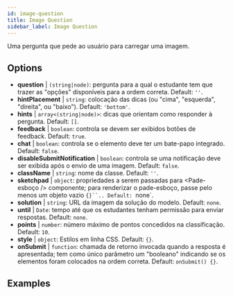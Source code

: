 ```yaml
---
id: image-question 
title: Image Question
sidebar_label: Image Question
---
```


Uma pergunta que pede ao usuário para carregar uma imagem.

## Options

* __question__ | `(string|node)`: pergunta para a qual o estudante tem que trazer as "opções" disponíveis para a ordem correta. Default: `''`.
* __hintPlacement__ | `string`: colocação das dicas (ou "cima", "esquerda", "direita", ou "baixo"). Default: `'bottom'`.
* __hints__ | `array<(string|node)>`: dicas que orientam como responder à pergunta. Default: `[]`.
* __feedback__ | `boolean`: controla se devem ser exibidos botões de feedback. Default: `true`.
* __chat__ | `boolean`: controla se o elemento deve ter um bate-papo integrado. Default: `false`.
* __disableSubmitNotification__ | `boolean`: controla se uma notificação deve ser exibida após o envio de uma imagem. Default: `false`.
* __className__ | `string`: nome da classe. Default: `''`.
* __sketchpad__ | `object`: propriedades a serem passadas para <Pade-esboço /> componente; para renderizar o pade-esboço, passe pelo menos um objeto vazio `{}``.. Default: `none`.
* __solution__ | `string`: URL da imagem da solução do modelo. Default: `none`.
* __until__ | `Date`: tempo até que os estudantes tenham permissão para enviar respostas. Default: `none`.
* __points__ | `number`: número máximo de pontos concedidos na classificação. Default: `10`.
* __style__ | `object`: Estilos em linha CSS. Default: `{}`.
* __onSubmit__ | `function`: chamada de retorno invocada quando a resposta é apresentada; tem como único parâmetro um "booleano" indicando se os elementos foram colocados na ordem correta. Default: `onSubmit() {}`.


## Examples

